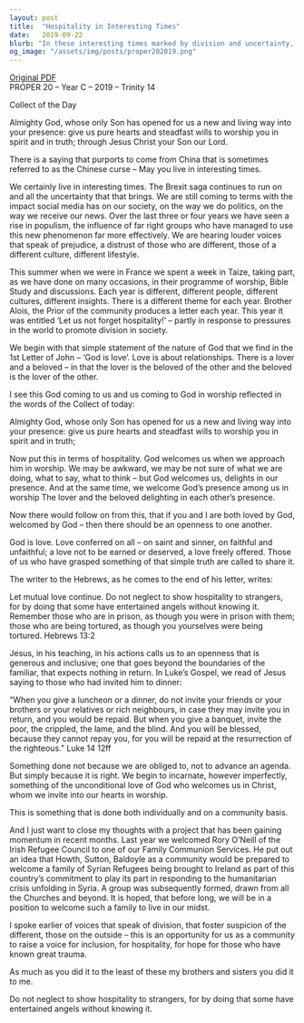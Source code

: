 ```yaml
---
layout: post
title:  "Hospitality in Interesting Times"
date:   2019-09-22
blurb: "In these interesting times marked by division and uncertainty, this sermon calls for the practice of hospitality. Drawing from the teachings of Jesus and the nature of God as love, it encourages openness and generosity towards all, especially those who are different or marginalized. It also highlights a community project to welcome a Syrian refugee family, embodying the sermon's message of inclusive love and hospitality."
og_image: "/assets/img/posts/proper202019.png"
---
```

[Original PDF](/assets/pdf/proper202019.pdf)    
PROPER 20 – Year C – 2019 – Trinity 14

Collect of the Day

Almighty God,
whose only Son has opened for us
a new and living way into your presence:
give us pure hearts and steadfast wills
to worship you in spirit and in truth;
through Jesus Christ your Son our Lord.

There is a saying that purports to come from China that is sometimes referred
to as the Chinese curse – May you live in interesting times.

We certainly live in interesting times. The Brexit saga continues to run on and
all the uncertainty that that brings. We are still coming to terms with the
impact social media has on our society, on the way we do politics, on the way
we receive our news. Over the last three or four years we have seen a rise in
populism, the influence of far right groups who have managed to use this new
phenomenon far more effectively. We are hearing louder voices that speak of
prejudice, a distrust of those who are different, those of a different culture,
different lifestyle.

This summer when we were in France we spent a week in Taize, taking part, as
we have done on many occasions, in their programme of worship, Bible Study
and discussions. Each year is different, different people, different cultures,
different insights. There is a different theme for each year. Brother Alois, the
Prior of the community produces a letter each year. This year it was entitled
‘Let us not forget hospitality!’ – partly in response to pressures in the world to
promote division in society.

We begin with that simple statement of the nature of God that we find in the 1st
Letter of John – ‘God is love’. Love is about relationships. There is a lover
and a beloved – in that the lover is the beloved of the other and the beloved is
the lover of the other.

I see this God coming to us and us coming to God in worship reflected in the
words of the Collect of today:

Almighty God,
whose only Son has opened for us
a new and living way into your presence:
give us pure hearts and steadfast wills
to worship you in spirit and in truth;

Now put this in terms of hospitality. God welcomes us when we approach him
in worship. We may be awkward, we may be not sure of what we are doing,
what to say, what to think – but God welcomes us, delights in our presence.
And at the same time, we welcome God’s presence among us in worship The
lover and the beloved delighting in each other’s presence.

Now there would follow on from this, that if you and I are both loved by God,
welcomed by God – then there should be an openness to one another.

God is love. Love conferred on all – on saint and sinner, on faithful and
unfaithful; a love not to be earned or deserved, a love freely offered. Those of
us who have grasped something of that simple truth are called to share it.

The writer to the Hebrews, as he comes to the end of his letter, writes:

Let mutual love continue. Do not neglect to show hospitality to
strangers, for by doing that some have entertained angels without
knowing it. Remember those who are in prison, as though you were in
prison with them; those who are being tortured, as though you
yourselves were being tortured. Hebrews 13:2

Jesus, in his teaching, in his actions calls us to an openness that is generous and
inclusive; one that goes beyond the boundaries of the familiar, that expects
nothing in return. In Luke’s Gospel, we read of Jesus saying to those who had
invited him to dinner:

“When you give a luncheon or a dinner, do not invite your friends or
your brothers or your relatives or rich neighbours, in case they may
invite you in return, and you would be repaid. But when you give a
banquet, invite the poor, the crippled, the lame, and the blind. And
you will be blessed, because they cannot repay you, for you will be
repaid at the resurrection of the righteous.” Luke 14 12ff

Something done not because we are obliged to, not to advance an agenda. But
simply because it is right. We begin to incarnate, however imperfectly,
something of the unconditional love of God who welcomes us in Christ, whom
we invite into our hearts in worship.

This is something that is done both individually and on a community basis.

And I just want to close my thoughts with a project that has been gaining
momentum in recent months. Last year we welcomed Rory O’Neill of the Irish
Refugee Council to one of our Family Communion Services. He put out an
idea that Howth, Sutton, Baldoyle as a community would be prepared to
welcome a family of Syrian Refugees being brought to Ireland as part of this
country’s commitment to play its part in responding to the humanitarian crisis
unfolding in Syria. A group was subsequently formed, drawn from all the
Churches and beyond. It is hoped, that before long, we will be in a position to
welcome such a family to live in our midst.

I spoke earlier of voices that speak of division, that foster suspicion of the
different, those on the outside – this is an opportunity for us as a community to
raise a voice for inclusion, for hospitality, for hope for those who have known
great trauma.

As much as you did it to the least of these my brothers and sisters you did it to
me.

Do not neglect to show hospitality to strangers, for by doing that some have
entertained angels without knowing it.
